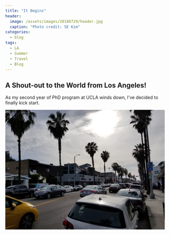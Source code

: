 ```yaml
---
title: "It Begins"
header:
  image: /assets/images/20180729/header.jpg
  caption: "Photo credit: SE Kim"
categories:
  - blog
tags:
  - LA
  - Summer
  - Travel
  - Blog
---
```



## A Shout-out to the World from Los Angeles!
As my second year of PhD program at UCLA winds down, I've decided to finally kick start.

![image1](/assets/images/20180729/1.jpg)

<!-- ![image2](/assets/images/20180729/2.jpg)

![image3](/assets/images/20180729/3.jpg)

![image4](/assets/images/20180729/4.jpg) -->
